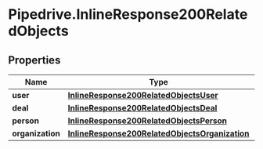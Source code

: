 # Pipedrive.InlineResponse200RelatedObjects

## Properties

Name | Type | Description | Notes
------------ | ------------- | ------------- | -------------
**user** | [**InlineResponse200RelatedObjectsUser**](InlineResponse200RelatedObjectsUser.md) |  | [optional] 
**deal** | [**InlineResponse200RelatedObjectsDeal**](InlineResponse200RelatedObjectsDeal.md) |  | [optional] 
**person** | [**InlineResponse200RelatedObjectsPerson**](InlineResponse200RelatedObjectsPerson.md) |  | [optional] 
**organization** | [**InlineResponse200RelatedObjectsOrganization**](InlineResponse200RelatedObjectsOrganization.md) |  | [optional] 


